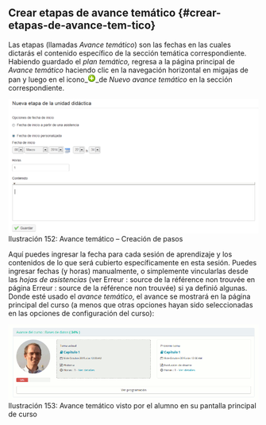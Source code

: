 ## Crear etapas de avance temático {#crear-etapas-de-avance-tem-tico}

Las etapas (llamadas _Avance temático_) son las fechas en las cuales dictarás el contenido específico de la sección temática correspondiente. Habiendo guardado el _plan temático,_ regresa a la página principal de _Avance temático_ haciendo clic en la navegación horizontal en migajas de pan y luego en el icono_![](../assets/graphics257.png)_de _Nuevo avance temático_ en la sección correspondiente.

![](../assets/graficos131.png)Ilustración 152: Avance temático – Creación de pasos

Aquí puedes ingresar la fecha para cada sesión de aprendizaje y los contenidos de lo que será cubierto específicamente en esta sesión. Puedes ingresar fechas (y horas) manualmente, o simplemente vincularlas desde las _hojas de asistencias_ (ver Erreur : source de la référence non trouvée en página Erreur : source de la référence non trouvée) si ya definió algunas. Donde esté usado el _avance temático_, el avance se mostrará en la página principal del curso (a menos que otras opciones hayan sido seleccionadas en las opciones de configuración del curso):

![](../assets/image35.png)Ilustración 153: Avance temático visto por el alumno en su pantalla principal de curso
